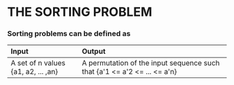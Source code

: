 # THE SORTING PROBLEM

### Sorting problems can be defined as

| Input | Output |
| :--- | :--- |
|  A set of n values {a1, a2, ... ,an} | A permutation of the input sequence such that {a'1 <= a'2 <= ... <= a'n} |
